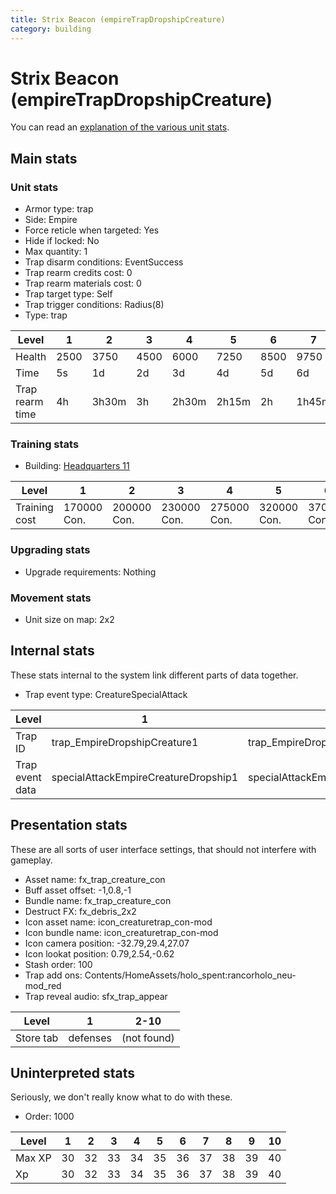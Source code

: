 ```yaml
---
title: Strix Beacon (empireTrapDropshipCreature)
category: building
---
```


# Strix Beacon (empireTrapDropshipCreature)

You can read an [explanation  of the various unit stats](unitexplained.md).

## Main stats

### Unit stats

  * Armor type: trap
  * Side: Empire
  * Force reticle when targeted: Yes
  * Hide if locked: No
  * Max quantity: 1
  * Trap disarm conditions: EventSuccess
  * Trap rearm credits cost: 0
  * Trap rearm materials cost: 0
  * Trap target type: Self
  * Trap trigger conditions: Radius(8)
  * Type: trap

|Level          |1   |2    |3   |4    |5    |6   |7    |8    |9    |10   |
|---------------|----|-----|----|-----|-----|----|-----|-----|-----|-----|
|Health         |2500|3750 |4500|6000 |7250 |8500|9750 |11000|12250|13500|
|Time           |5s  |1d   |2d  |3d   |4d   |5d  |6d   |1w   |1w   |1w   |
|Trap rearm time|4h  |3h30m|3h  |2h30m|2h15m|2h  |1h45m|1h30m|1h15m|1h   |


### Training stats

  * Building: [Headquarters 11](empireHQ.html)

|Level        |1          |2          |3          |4          |5          |6          |7          |8          |9          |10         |
|-------------|-----------|-----------|-----------|-----------|-----------|-----------|-----------|-----------|-----------|-----------|
|Training cost|170000 Con.|200000 Con.|230000 Con.|275000 Con.|320000 Con.|370000 Con.|420000 Con.|500000 Con.|585000 Con.|690000 Con.|


### Upgrading stats

  * Upgrade requirements: Nothing

### Movement stats

  * Unit size on map: 2x2

## Internal stats

These stats internal to the system link different parts of data together.

  * Trap event type: CreatureSpecialAttack

|Level          |1                                   |2                                   |3                                   |4                                   |5                                   |6                                   |7                                   |8                                   |9                                   |10                                   |
|---------------|------------------------------------|------------------------------------|------------------------------------|------------------------------------|------------------------------------|------------------------------------|------------------------------------|------------------------------------|------------------------------------|-------------------------------------|
|Trap ID        |trap_EmpireDropshipCreature1        |trap_EmpireDropshipCreature2        |trap_EmpireDropshipCreature3        |trap_EmpireDropshipCreature4        |trap_EmpireDropshipCreature5        |trap_EmpireDropshipCreature6        |trap_EmpireDropshipCreature7        |trap_EmpireDropshipCreature8        |trap_EmpireDropshipCreature9        |trap_EmpireDropshipCreature10        |
|Trap event data|specialAttackEmpireCreatureDropship1|specialAttackEmpireCreatureDropship2|specialAttackEmpireCreatureDropship3|specialAttackEmpireCreatureDropship4|specialAttackEmpireCreatureDropship5|specialAttackEmpireCreatureDropship6|specialAttackEmpireCreatureDropship7|specialAttackEmpireCreatureDropship8|specialAttackEmpireCreatureDropship9|specialAttackEmpireCreatureDropship10|


## Presentation stats

These are all sorts of user interface settings, that should not interfere with gameplay.

  * Asset name: fx_trap_creature_con
  * Buff asset offset: -1,0.8,-1
  * Bundle name: fx_trap_creature_con
  * Destruct FX: fx_debris_2x2
  * Icon asset name: icon_creaturetrap_con-mod
  * Icon bundle name: icon_creaturetrap_con-mod
  * Icon camera position: -32.79,29.4,27.07
  * Icon lookat position: 0.79,2.54,-0.62
  * Stash order: 100
  * Trap add ons: Contents/HomeAssets/holo_spent:rancorholo_neu-mod_red
  * Trap reveal audio: sfx_trap_appear

|Level    |1       |2-10       |
|---------|--------|-----------|
|Store tab|defenses|(not found)|


## Uninterpreted stats

Seriously, we don't really know what to do with these.

  * Order: 1000

|Level |1 |2 |3 |4 |5 |6 |7 |8 |9 |10|
|------|--|--|--|--|--|--|--|--|--|--|
|Max XP|30|32|33|34|35|36|37|38|39|40|
|Xp    |30|32|33|34|35|36|37|38|39|40|


